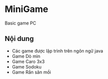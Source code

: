 # MiniGame
Basic game PC
## Nội dung
- Các game được lập trình trên ngôn ngữ java
- Game Dò mìn
- Game Caro 3x3
- Game Sodoku
- Game Rắn săn mồi
